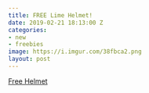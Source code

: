 ```yaml
---
title: FREE Lime Helmet!
date: 2019-02-21 18:13:00 Z
categories:
- new
- freebies
image: https://i.imgur.com/38fbca2.png
layout: post
---
```


[Free Helmet](https://www.li.me/respect-the-ride)